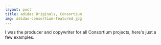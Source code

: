 ```yaml
---
layout: post
title: adidas Originals, Consortium
img: adidas-consortium-featured.jpg
---
```


I was the producer and copywriter for all Consortium projects, here's just a few examples.

<div><img src="{{ site.baseurl }}/public/images/adidas-consortium1.jpg" alt=""></div>

<div><img src="{{ site.baseurl }}/public/images/adidas-consortium2.jpg" alt=""></div>

<div><img src="{{ site.baseurl }}/public/images/adidas-consortium3.jpg" alt=""></div>

<div><img src="{{ site.baseurl }}/public/images/adidas-consortium4.jpg" alt=""></div>